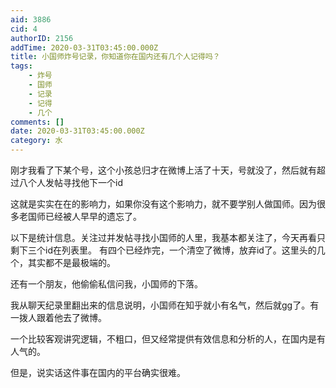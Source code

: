 ```yaml
---
aid: 3886
cid: 4
authorID: 2156
addTime: 2020-03-31T03:45:00.000Z
title: 小国师炸号记录，你知道你在国内还有几个人记得吗？
tags:
    - 炸号
    - 国师
    - 记录
    - 记得
    - 几个
comments: []
date: 2020-03-31T03:45:00.000Z
category: 水
---
```


刚才我看了下某个号，这个小孩总归才在微博上活了十天，号就没了，然后就有超过八个人发帖寻找他下一个id

这就是实实在在的影响力，如果你没有这个影响力，就不要学别人做国师。因为很多老国师已经被人早早的遗忘了。

以下是统计信息。关注过并发帖寻找小国师的人里，我基本都关注了，今天再看只剩下三个id在列表里。 有四个已经炸完，一个清空了微博，放弃id了。这里头的几个，其实都不是最极端的。

还有一个朋友，他偷偷私信问我，小国师的下落。

我从聊天纪录里翻出来的信息说明，小国师在知乎就小有名气，然后就gg了。有一拨人跟着他去了微博。

一个比较客观讲究逻辑，不粗口，但又经常提供有效信息和分析的人，在国内是有人气的。

但是，说实话这件事在国内的平台确实很难。
